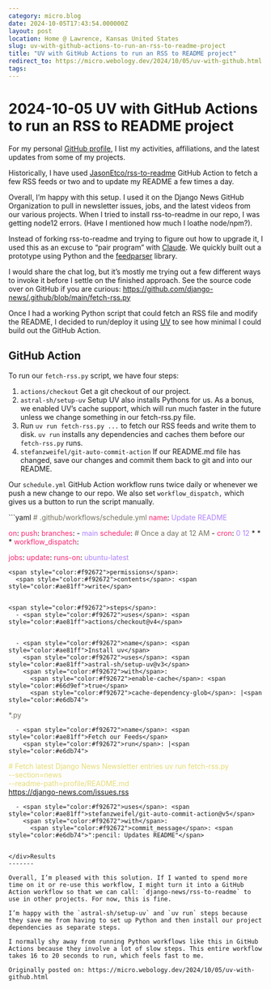 ```yaml
---
category: micro.blog
date: 2024-10-05T17:43:54.000000Z
layout: post
location: Home @ Lawrence, Kansas United States
slug: uv-with-github-actions-to-run-an-rss-to-readme-project
title: "UV with GitHub Actions to run an RSS to README project"
redirect_to: https://micro.webology.dev/2024/10/05/uv-with-github.html
tags: 
---
```


2024-10-05 UV with GitHub Actions to run an RSS to README project
=================================================================

For my personal [GitHub profile](https://github.com/jefftriplett/jefftriplett), I list my activities, affiliations, and the latest updates from some of my projects.

Historically, I have used [JasonEtco/rss-to-readme](https://github.com/JasonEtco/rss-to-readme) GitHub Action to fetch a few RSS feeds or two and to update my README a few times a day.

Overall, I’m happy with this setup. I used it on the Django News GitHub Organization to pull in newsletter issues, jobs, and the latest videos from our various projects. When I tried to install rss-to-readme in our repo, I was getting node12 errors. (Have I mentioned how much I loathe node/npm?).

Instead of forking rss-to-readme and trying to figure out how to upgrade it, I used this as an excuse to “pair program” with [Claude](https://claude.ai). We quickly built out a prototype using Python and the [feedparser](https://github.com/kurtmckee/feedparser) library.

I would share the chat log, but it’s mostly me trying out a few different ways to invoke it before I settle on the finished approach. See the source code over on GitHub if you are curious: <https://github.com/django-news/.github/blob/main/fetch-rss.py>

Once I had a working Python script that could fetch an RSS file and modify the README, I decided to run/deploy it using [UV](https://github.com/astral-sh/uv) to see how minimal I could build out the GitHub Action.

GitHub Action
-------------

To run our `fetch-rss.py` script, we have four steps:

1. `actions/checkout` Get a git checkout of our project.
2. `astral-sh/setup-uv` Setup UV also installs Pythons for us. As a bonus, we enabled UV’s cache support, which will run much faster in the future unless we change something in our fetch-rss.py file.
3. Run `uv run fetch-rss.py ...` to fetch our RSS feeds and write them to disk. `uv run` installs any dependencies and caches them before our `fetch-rss.py` runs.
4. `stefanzweifel/git-auto-commit-action` If our README.md file has changed, save our changes and commit them back to git and into our README.

Our `schedule.yml` GitHub Action workflow runs twice daily or whenever we push a new change to our repo. We also set `workflow_dispatch,` which gives us a button to run the script manually.

<div class="highlight">```yaml
<span style="color:#75715e"># .github/workflows/schedule.yml</span>
<span style="color:#f92672">name</span>: <span style="color:#ae81ff">Update README</span>


<span style="color:#f92672">on</span>:
  <span style="color:#f92672">push</span>:
    <span style="color:#f92672">branches</span>:
      - <span style="color:#ae81ff">main</span>
  <span style="color:#f92672">schedule</span>:
    <span style="color:#75715e"># Once a day at 12 AM</span>
    - <span style="color:#f92672">cron</span>: <span style="color:#ae81ff">0</span> <span style="color:#ae81ff">12</span> * * *
  <span style="color:#f92672">workflow_dispatch</span>:


<span style="color:#f92672">jobs</span>:
  <span style="color:#f92672">update</span>:
    <span style="color:#f92672">runs-on</span>: <span style="color:#ae81ff">ubuntu-latest</span>


    <span style="color:#f92672">permissions</span>:
      <span style="color:#f92672">contents</span>: <span style="color:#ae81ff">write</span>


    <span style="color:#f92672">steps</span>:
      - <span style="color:#f92672">uses</span>: <span style="color:#ae81ff">actions/checkout@v4</span>


      - <span style="color:#f92672">name</span>: <span style="color:#ae81ff">Install uv</span>
        <span style="color:#f92672">uses</span>: <span style="color:#ae81ff">astral-sh/setup-uv@v3</span>
        <span style="color:#f92672">with</span>:
          <span style="color:#f92672">enable-cache</span>: <span style="color:#66d9ef">true</span>
          <span style="color:#f92672">cache-dependency-glob</span>: |<span style="color:#e6db74">
</span><span style="color:#e6db74">            </span>            <span style="color:#75715e">*.py</span>


      - <span style="color:#f92672">name</span>: <span style="color:#ae81ff">Fetch our Feeds</span>
        <span style="color:#f92672">run</span>: |<span style="color:#e6db74">
</span><span style="color:#e6db74">          # Fetch latest Django News Newsletter entries
</span><span style="color:#e6db74">          uv run fetch-rss.py \
</span><span style="color:#e6db74">              --section=news \
</span><span style="color:#e6db74">              --readme-path=profile/README.md \
</span><span style="color:#e6db74">              https://django-news.com/issues.rss</span>          


      - <span style="color:#f92672">uses</span>: <span style="color:#ae81ff">stefanzweifel/git-auto-commit-action@v5</span>
        <span style="color:#f92672">with</span>:
          <span style="color:#f92672">commit_message</span>: <span style="color:#e6db74">":pencil: Updates README"</span>

```

</div>Results
-------

Overall, I’m pleased with this solution. If I wanted to spend more time on it or re-use this workflow, I might turn it into a GitHub Action workflow so that we can call: `django-news/rss-to-readme` to use in other projects. For now, this is fine.

I’m happy with the `astral-sh/setup-uv` and `uv run` steps because they save me from having to set up Python and then install our project dependencies as separate steps.

I normally shy away from running Python workflows like this in GitHub Actions because they involve a lot of slow steps. This entire workflow takes 16 to 20 seconds to run, which feels fast to me.

Originally posted on: https://micro.webology.dev/2024/10/05/uv-with-github.html